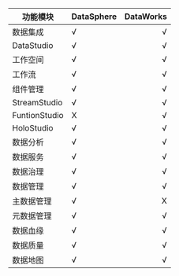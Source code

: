 
|   功能模块     |    DataSphere   |  DataWorks   |
|--------------|:-----------------|-------------:|
| 数据集成       |        √        |       √      |
| DataStudio   |        √        |       √      |
| 工作空间       |        √        |       √      |
| 工作流        |         √        |      √      |
| 组件管理       |        √        |       √      |
| StreamStudio |   √             |    √      |
| FuntionStudio|   X             |    √      |
| HoloStudio   |   √             |    √      |
| 数据分析      |   √              |    √      |
| 数据服务      |   √              |    √      |
| 数据治理      |   √              |    √      |
| 数据管理      |   √     |    √      |
| 主数据管理    |   √     |    X      |
| 元数据管理    |   √     |    √      |
| 数据血缘      |   √     |    √      |
| 数据质量      |   √     |    √      |
| 数据地图      |   √     |    √      |


